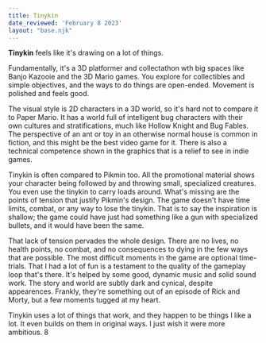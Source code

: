 ```yaml
---
title: Tinykin
date_reviewed: 'February 8 2023'
layout: "base.njk"
---
```


**Tinykin** feels like it's drawing on a lot of things.

Fundamentally, it's a 3D platformer and collectathon wth big spaces like Banjo Kazooie and the 3D Mario games. You explore for collectibles and simple objectives, and the ways to do things are open-ended. Movement is polished and feels good.

The visual style is 2D characters in a 3D world, so it's hard not to compare it to Paper Mario. It has a world full of intelligent bug characters with their own cultures and stratifications, much like Hollow Knight and Bug Fables. The perspective of an ant or toy in an otherwise normal house is common in fiction, and this might be the best video game for it. There is also a technical competence shown in the graphics that is a relief to see in indie games.

Tinykin is often compared to Pikmin too. All the promotional material shows your character being followed by and throwing small, specialized creatures. You even use the tinykin to carry loads around. What's missing are the points of tension that justify Pikmin's design. The game doesn't have time limits, combat, or any way to lose the tinykin. That is to say the inspiration is shallow; the game could have just had something like a gun with specialized bullets, and it would have been the same.

That lack of tension pervades the whole design. There are no lives, no health points, no combat, and no consequences to dying in the few ways that are possible. The most difficult moments in the game are optional time-trials. That I had a lot of fun is a testament to the quality of the gameplay loop that's there. It's helped by some good, dynamic music and solid sound work. The story and world are subtly dark and cynical, despite appearences. Frankly, they're something out of an episode of Rick and Morty, but a few moments tugged at my heart.

Tinykin uses a lot of things that work, and they happen to be things I like a lot. It even builds on them in original ways. I just wish it were more ambitious. 8